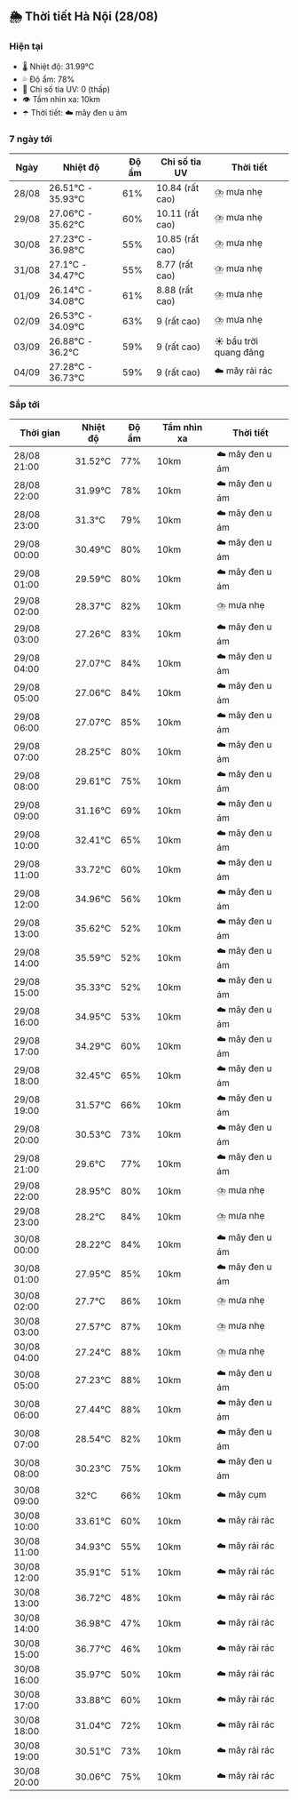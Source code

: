## 🌦️ Thời tiết Hà Nội (28/08)

### Hiện tại

- 🌡️ Nhiệt độ: 31.99℃
- 💦 Độ ẩm: 78%
- 🌟 Chỉ số tia UV: 0 (thấp)
- 👁️ Tầm nhìn xa: 10km
- ☂️ Thời tiết: ☁️ mây đen u ám

### 7 ngày tới

| Ngày | Nhiệt độ | Độ ẩm | Chỉ số tia UV | Thời tiết |
| --- | --- | --- | --- | --- |
| 28/08 | 26.51℃ - 35.93℃ | 61% | 10.84 (rất cao) | ⛈️ mưa nhẹ |
| 29/08 | 27.06℃ - 35.62℃ | 60% | 10.11 (rất cao) | ⛈️ mưa nhẹ |
| 30/08 | 27.23℃ - 36.98℃ | 55% | 10.85 (rất cao) | ⛈️ mưa nhẹ |
| 31/08 | 27.1℃ - 34.47℃ | 55% | 8.77 (rất cao) | ⛈️ mưa nhẹ |
| 01/09 | 26.14℃ - 34.08℃ | 61% | 8.88 (rất cao) | ⛈️ mưa nhẹ |
| 02/09 | 26.53℃ - 34.09℃ | 63% | 9 (rất cao) | ⛈️ mưa nhẹ |
| 03/09 | 26.88℃ - 36.2℃ | 59% | 9 (rất cao) | ☀️ bầu trời quang đãng |
| 04/09 | 27.28℃ - 36.73℃ | 59% | 9 (rất cao) | ☁️ mây rải rác |

### Sắp tới

| Thời gian | Nhiệt độ | Độ ẩm | Tầm nhìn xa | Thời tiết |
| --- | --- | --- | --- | --- |
| 28/08 21:00 | 31.52℃ | 77% | 10km | ☁️ mây đen u ám |
| 28/08 22:00 | 31.99℃ | 78% | 10km | ☁️ mây đen u ám |
| 28/08 23:00 | 31.3℃ | 79% | 10km | ☁️ mây đen u ám |
| 29/08 00:00 | 30.49℃ | 80% | 10km | ☁️ mây đen u ám |
| 29/08 01:00 | 29.59℃ | 80% | 10km | ☁️ mây đen u ám |
| 29/08 02:00 | 28.37℃ | 82% | 10km | ⛈️ mưa nhẹ |
| 29/08 03:00 | 27.26℃ | 83% | 10km | ☁️ mây đen u ám |
| 29/08 04:00 | 27.07℃ | 84% | 10km | ☁️ mây đen u ám |
| 29/08 05:00 | 27.06℃ | 84% | 10km | ☁️ mây đen u ám |
| 29/08 06:00 | 27.07℃ | 85% | 10km | ☁️ mây đen u ám |
| 29/08 07:00 | 28.25℃ | 80% | 10km | ☁️ mây đen u ám |
| 29/08 08:00 | 29.61℃ | 75% | 10km | ☁️ mây đen u ám |
| 29/08 09:00 | 31.16℃ | 69% | 10km | ☁️ mây đen u ám |
| 29/08 10:00 | 32.41℃ | 65% | 10km | ☁️ mây đen u ám |
| 29/08 11:00 | 33.72℃ | 60% | 10km | ☁️ mây đen u ám |
| 29/08 12:00 | 34.96℃ | 56% | 10km | ☁️ mây đen u ám |
| 29/08 13:00 | 35.62℃ | 52% | 10km | ☁️ mây đen u ám |
| 29/08 14:00 | 35.59℃ | 52% | 10km | ☁️ mây đen u ám |
| 29/08 15:00 | 35.33℃ | 52% | 10km | ☁️ mây đen u ám |
| 29/08 16:00 | 34.95℃ | 53% | 10km | ☁️ mây đen u ám |
| 29/08 17:00 | 34.29℃ | 60% | 10km | ☁️ mây đen u ám |
| 29/08 18:00 | 32.45℃ | 65% | 10km | ☁️ mây đen u ám |
| 29/08 19:00 | 31.57℃ | 66% | 10km | ☁️ mây đen u ám |
| 29/08 20:00 | 30.53℃ | 73% | 10km | ☁️ mây đen u ám |
| 29/08 21:00 | 29.6℃ | 77% | 10km | ☁️ mây đen u ám |
| 29/08 22:00 | 28.95℃ | 80% | 10km | ⛈️ mưa nhẹ |
| 29/08 23:00 | 28.2℃ | 84% | 10km | ⛈️ mưa nhẹ |
| 30/08 00:00 | 28.22℃ | 84% | 10km | ☁️ mây đen u ám |
| 30/08 01:00 | 27.95℃ | 85% | 10km | ☁️ mây đen u ám |
| 30/08 02:00 | 27.7℃ | 86% | 10km | ⛈️ mưa nhẹ |
| 30/08 03:00 | 27.57℃ | 87% | 10km | ⛈️ mưa nhẹ |
| 30/08 04:00 | 27.24℃ | 88% | 10km | ⛈️ mưa nhẹ |
| 30/08 05:00 | 27.23℃ | 88% | 10km | ☁️ mây đen u ám |
| 30/08 06:00 | 27.44℃ | 88% | 10km | ☁️ mây đen u ám |
| 30/08 07:00 | 28.54℃ | 82% | 10km | ☁️ mây đen u ám |
| 30/08 08:00 | 30.23℃ | 75% | 10km | ☁️ mây đen u ám |
| 30/08 09:00 | 32℃ | 66% | 10km | ☁️ mây cụm |
| 30/08 10:00 | 33.61℃ | 60% | 10km | ☁️ mây rải rác |
| 30/08 11:00 | 34.93℃ | 55% | 10km | ☁️ mây rải rác |
| 30/08 12:00 | 35.91℃ | 51% | 10km | ☁️ mây rải rác |
| 30/08 13:00 | 36.72℃ | 48% | 10km | ☁️ mây rải rác |
| 30/08 14:00 | 36.98℃ | 47% | 10km | ☁️ mây rải rác |
| 30/08 15:00 | 36.77℃ | 46% | 10km | ☁️ mây rải rác |
| 30/08 16:00 | 35.97℃ | 50% | 10km | ☁️ mây rải rác |
| 30/08 17:00 | 33.88℃ | 60% | 10km | ☁️ mây rải rác |
| 30/08 18:00 | 31.04℃ | 72% | 10km | ☁️ mây rải rác |
| 30/08 19:00 | 30.51℃ | 73% | 10km | ☁️ mây rải rác |
| 30/08 20:00 | 30.06℃ | 75% | 10km | ☁️ mây rải rác |
